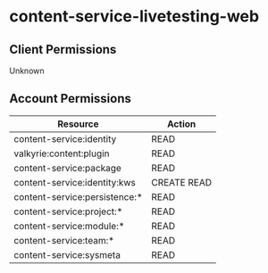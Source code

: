 # content-service-livetesting-web


## Client Permissions
Unknown

## Account Permissions
| Resource | Action |
| - | - |
| content-service:identity | READ |
| valkyrie:content:plugin | READ |
| content-service:package | READ |
| content-service:identity:kws | CREATE READ |
| content-service:persistence:* | READ |
| content-service:project:* | READ |
| content-service:module:* | READ |
| content-service:team:* | READ |
| content-service:sysmeta | READ |

